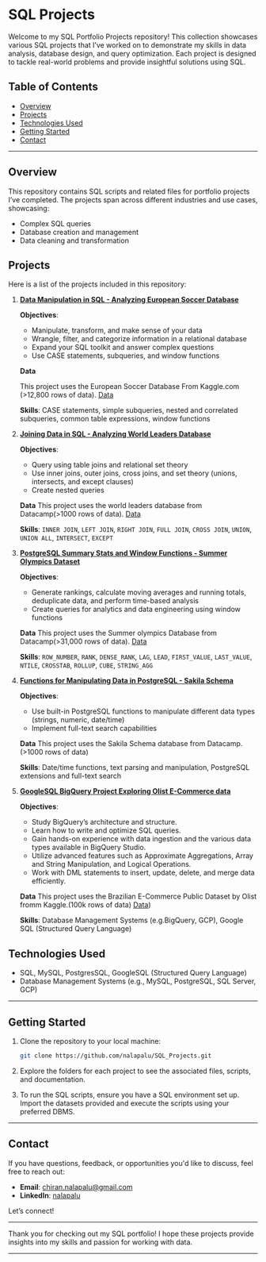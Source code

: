 # SQL Projects

Welcome to my SQL Portfolio Projects repository! This collection showcases various SQL projects that I’ve worked on to demonstrate my skills in data analysis, database design, and query optimization. Each project is designed to tackle real-world problems and provide insightful solutions using SQL.

## Table of Contents

- [Overview](#overview)
- [Projects](#projects)
- [Technologies Used](#technologies-used)
- [Getting Started](#getting-started)
- [Contact](#contact)

---

## Overview

This repository contains SQL scripts and related files for portfolio projects I’ve completed. The projects span across different industries and use cases, showcasing:
- Complex SQL queries
- Database creation and management
- Data cleaning and transformation

## Projects

Here is a list of the projects included in this repository:

1. [**Data Manipulation in SQL - Analyzing European Soccer Database**](https://github.com/nalapalu/SQL_Projects/tree/main/Data%20Manipulation%20in%20SQL%20-%20Analysing%20Football%20database)
 
   **Objectives**:
   - Manipulate, transform, and make sense of your data
   - Wrangle, filter, and categorize information in a relational database
   - Expand your SQL toolkit and answer complex questions
   - Use CASE statements, subqueries, and window functions

   **Data**
   
   This project uses the European Soccer Database From Kaggle.com (>12,800 rows of data). [Data](https://www.kaggle.com/datasets/hugomathien/soccer)



   **Skills**: CASE statements, simple subqueries, nested and correlated subqueries, common table expressions, window functions

3. [**Joining Data in SQL - Analyzing World Leaders Database**](https://github.com/nalapalu/SQL_Projects/tree/main/Joining%20data%20in%20SQL%20-%20Analysing%20World%20Leaders%20Database)

   **Objectives**:
   - Query using table joins and relational set theory
   - Use inner joins, outer joins, cross joins, and set theory (unions, intersects, and except clauses)
   - Create nested queries


   **Data**
  This project uses the world leaders database from Datacamp(>1000 rows of data). [Data](https://github.com/nalapalu/SQL_Projects/tree/main/Joining%20data%20in%20SQL%20-%20Analysing%20World%20Leaders%20Database)
   
   **Skills**: `INNER JOIN`, `LEFT JOIN`, `RIGHT JOIN`, `FULL JOIN`, `CROSS JOIN`, `UNION`, `UNION ALL`, `INTERSECT`, `EXCEPT`

4. [**PostgreSQL Summary Stats and Window Functions - Summer Olympics Dataset**](https://github.com/nalapalu/SQL_Projects/tree/main/PostgreSQL%20Summary%20Stats%20and%20Window%20Functions%20-%20Summer%20Olyumpics%20dataset)

   **Objectives**:
   - Generate rankings, calculate moving averages and running totals, deduplicate data, and perform time-based analysis
   - Create queries for analytics and data engineering using window functions

   **Data**
   This project uses the Summer olympics Database from Datacamp(>31,000 rows of data). [Data](https://github.com/nalapalu/SQL_Projects/blob/main/PostgreSQL%20Summary%20Stats%20and%20Window%20Functions%20-%20Summer%20Olyumpics%20dataset/summer.csv)
   
   **Skills**: `ROW_NUMBER`, `RANK`, `DENSE_RANK`, `LAG`, `LEAD`, `FIRST_VALUE`, `LAST_VALUE`, `NTILE`, `CROSSTAB`, `ROLLUP`, `CUBE`, `STRING_AGG`

5. [**Functions for Manipulating Data in PostgreSQL - Sakila Schema**](https://github.com/nalapalu/SQL_Projects/tree/main/Functions%20for%20Manipulating%20Data%20in%20PostgreSQL%20-Sakila%20Schema)

   **Objectives**:
   - Use built-in PostgreSQL functions to manipulate different data types (strings, numeric, date/time)
   - Implement full-text search capabilities

   **Data**
   This project uses the Sakila Schema database from Datacamp. (>1000 rows of data)
   
   **Skills**: Date/time functions, text parsing and manipulation, PostgreSQL extensions and full-text search

6. [**GoogleSQL BigQuery Project Exploring Olist E-Commerce data**](https://github.com/nalapalu/SQL_Projects/tree/main/GoogleSQL-BigQuery-Project-Exploring-Olist-E-Commerce-data)

   **Objectives**:

   - Study BigQuery’s architecture and structure.
   - Learn how to write and optimize SQL queries.
   - Gain hands-on experience with data ingestion and the various data types available in BigQuery Studio.
   - Utilize advanced features such as Approximate Aggregations, Array and String Manipulation, and Logical Operations.
   - Work with DML statements to insert, update, delete, and merge data efficiently.

   **Data**
   This project uses the Brazilian E-Commerce Public Dataset by Olist fromm Kaggle.(100k rows of data) [Data](https://www.kaggle.com/datasets/olistbr/brazilian-ecommerce)) 

   **Skills**: Database Management Systems (e.g.BigQuery, GCP), Google SQL (Structured Query Language)

## Technologies Used

- SQL, MySQL, PostgresSQL, GoogleSQL (Structured Query Language)
- Database Management Systems (e.g., MySQL, PostgreSQL, SQL Server, GCP)

---

## Getting Started

1. Clone the repository to your local machine:
   ```bash
   git clone https://github.com/nalapalu/SQL_Projects.git
   ```

2. Explore the folders for each project to see the associated files, scripts, and documentation.

3. To run the SQL scripts, ensure you have a SQL environment set up. Import the datasets provided and execute the scripts using your preferred DBMS.

---

## Contact

If you have questions, feedback, or opportunities you'd like to discuss, feel free to reach out:

- **Email**: [chiran.nalapalu@gmail.com](mailto:chiran.nalapalu@gmail.com)
- **LinkedIn**: [nalapalu](https://www.linkedin.com/in/nalapalu/)  

Let’s connect!

---

Thank you for checking out my SQL portfolio! I hope these projects provide insights into my skills and passion for working with data.

---
